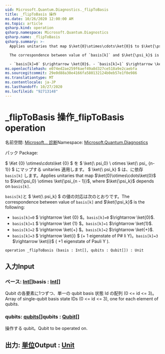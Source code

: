 ```yaml
---
uid: Microsoft.Quantum.Diagnostics._flipToBasis
title: _flipToBasis 操作
ms.date: 10/26/2020 12:00:00 AM
ms.topic: article
qsharp.kind: operation
qsharp.namespace: Microsoft.Quantum.Diagnostics
qsharp.name: _flipToBasis
qsharp.summary: >-
  Applies unitaries that map $\ket{0}\otimes\cdots\ket{0}$ to $\ket{\psi_0} \otimes \ket{\psi_{n - 1}}$, where $\ket{\psi_k}$ depends on `basis[k]`.

  The correspondence between value of `basis[k]` and $\ket{\psi_k}$ is the following:

  - `basis[k]=0` $\rightarrow \ket{0}$. - `basis[k]=1` $\rightarrow \ket{1}$. - `basis[k]=2` $\rightarrow \ket{+}$. - `basis[k]=3` $\rightarrow \ket{i}$ ( +1 eigenstate of Pauli Y ).
ms.openlocfilehash: e074ed2ae259f6aef49a8d327ce518a9e2caebfa
ms.sourcegitcommit: 29e0d88a30e4166fa580132124b0eb57e1f0e986
ms.translationtype: MT
ms.contentlocale: ja-JP
ms.lasthandoff: 10/27/2020
ms.locfileid: "92713148"
---
```

# <a name="_fliptobasis-operation"></a><span data-ttu-id="28ab2-102">_flipToBasis 操作</span><span class="sxs-lookup"><span data-stu-id="28ab2-102">_flipToBasis operation</span></span>

<span data-ttu-id="28ab2-103">名前空間: [Microsoft... 診断](xref:Microsoft.Quantum.Diagnostics)</span><span class="sxs-lookup"><span data-stu-id="28ab2-103">Namespace: [Microsoft.Quantum.Diagnostics](xref:Microsoft.Quantum.Diagnostics)</span></span>

<span data-ttu-id="28ab2-104">パック [](https://nuget.org/packages/)</span><span class="sxs-lookup"><span data-stu-id="28ab2-104">Package: [](https://nuget.org/packages/)</span></span>


<span data-ttu-id="28ab2-105">$ \Ket {0} \otimes\cdots\ket {0} $ を $ \ket{\ psi_0} \ otimes \ket{\ psi_ {n-1}} $ にマップする unitaries 適用します。 $ \ket{\ psi_k} $ は、に依存 `basis[k]` します。</span><span class="sxs-lookup"><span data-stu-id="28ab2-105">Applies unitaries that map $\ket{0}\otimes\cdots\ket{0}$ to $\ket{\psi_0} \otimes \ket{\psi_{n - 1}}$, where $\ket{\psi_k}$ depends on `basis[k]`.</span></span>

<span data-ttu-id="28ab2-106">`basis[k]`と $ \ket{\ psi_k} $ の値の対応は次のとおりです。</span><span class="sxs-lookup"><span data-stu-id="28ab2-106">The correspondence between value of `basis[k]` and $\ket{\psi_k}$ is the following:</span></span>

- <span data-ttu-id="28ab2-107">`basis[k]=0` $ \rightarrow \ket {0} $。</span><span class="sxs-lookup"><span data-stu-id="28ab2-107">`basis[k]=0` $\rightarrow \ket{0}$.</span></span>
- <span data-ttu-id="28ab2-108">`basis[k]=1` $ \rightarrow \ket {1} $。</span><span class="sxs-lookup"><span data-stu-id="28ab2-108">`basis[k]=1` $\rightarrow \ket{1}$.</span></span>
- <span data-ttu-id="28ab2-109">`basis[k]=2` $ \rightarrow \ket{+} $。</span><span class="sxs-lookup"><span data-stu-id="28ab2-109">`basis[k]=2` $\rightarrow \ket{+}$.</span></span>
- <span data-ttu-id="28ab2-110">`basis[k]=3` $ \rightarrow \ket{i} $ (+ 1 eigenstate of P# li Y)。</span><span class="sxs-lookup"><span data-stu-id="28ab2-110">`basis[k]=3` $\rightarrow \ket{i}$ ( +1 eigenstate of Pauli Y ).</span></span>

```qsharp
operation _flipToBasis (basis : Int[], qubits : Qubit[]) : Unit
```


## <a name="input"></a><span data-ttu-id="28ab2-111">入力</span><span class="sxs-lookup"><span data-stu-id="28ab2-111">Input</span></span>

### <a name="basis--int"></a><span data-ttu-id="28ab2-112">ベース: [Int](xref:microsoft.quantum.lang-ref.int)[]</span><span class="sxs-lookup"><span data-stu-id="28ab2-112">basis : [Int](xref:microsoft.quantum.lang-ref.int)[]</span></span>

<span data-ttu-id="28ab2-113">Qubit の各要素に1つずつ、単一の qubit basis 状態 Id の配列 (0 <= id <= 3)。</span><span class="sxs-lookup"><span data-stu-id="28ab2-113">Array of single-qubit basis state IDs (0 <= id <= 3), one for each element of qubits.</span></span>


### <a name="qubits--qubit"></a><span data-ttu-id="28ab2-114">qubits: [qubits](xref:microsoft.quantum.lang-ref.qubit)[]</span><span class="sxs-lookup"><span data-stu-id="28ab2-114">qubits : [Qubit](xref:microsoft.quantum.lang-ref.qubit)[]</span></span>

<span data-ttu-id="28ab2-115">操作する qubit。</span><span class="sxs-lookup"><span data-stu-id="28ab2-115">Qubit to be operated on.</span></span>



## <a name="output--unit"></a><span data-ttu-id="28ab2-116">出力: [単位](xref:microsoft.quantum.lang-ref.unit)</span><span class="sxs-lookup"><span data-stu-id="28ab2-116">Output : [Unit](xref:microsoft.quantum.lang-ref.unit)</span></span>

